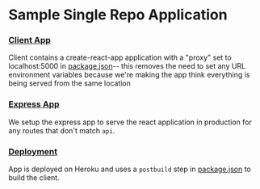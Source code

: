# Sample Single Repo Application

### [Client App]('./client)
Client contains a create-react-app application with a "proxy" set to localhost:5000 in [package.json](./client/package.json#L38)-- this removes the need to set any URL environment variables because we're making the app think everything is being served from the same location

### [Express App](https://github.com/alchemycodelab/sample-single-repo/blob/main/app.js#L17:L23)

We setup the express app to serve the react application in production for any routes that don't match `api`. 

### [Deployment](https://sample-single-repo.herokuapp.com/)
App is deployed on Heroku and uses a `postbuild` step in [package.json](https://github.com/alchemycodelab/sample-single-repo/blob/main/package.json#L7) to build the client. 
